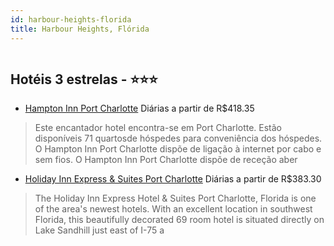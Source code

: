 ```yaml
---
id: harbour-heights-florida
title: Harbour Heights, Flórida
---
```


<center><img src="http://photos.hotelbeds.com/giata/13/131009/131009a_hb_a_002.jpg" alt="" /></center>


## Hotéis 3 estrelas - ⭐️⭐️⭐️

-    [Hampton Inn Port Charlotte](https://www.hurb.com/hoteis/harbour-heights/hampton-inn-port-charlotte-JNP-JP062681?cmp=18055) Diárias a partir de R$418.35
   > Este encantador hotel encontra-se em Port Charlotte. Estão disponíveis 71 quartosde hóspedes para conveniência dos hóspedes. O Hampton Inn Port Charlotte dispõe de ligação à internet por cabo e sem fios. O Hampton Inn Port Charlotte dispõe de receção aber
-    [Holiday Inn Express & Suites Port Charlotte](https://www.hurb.com/hoteis/harbour-heights/holiday-inn-express-suites-port-charlotte-JNP-JP083131?cmp=18055) Diárias a partir de R$383.30
   > The Holiday Inn Express Hotel &amp; Suites Port Charlotte, Florida is one of the area&apos;s newest hotels. With an excellent location in southwest Florida, this beautifully decorated 69 room hotel is situated directly on Lake Sandhill just east of I-75 a
